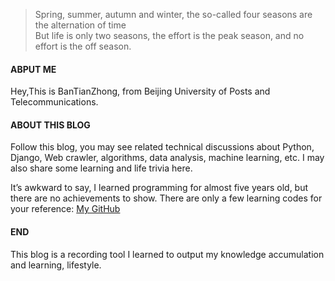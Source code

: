 > Spring, summer, autumn and winter, the so-called four seasons are the alternation of time  
> But life is only two seasons, the effort is the peak season, and no effort is the off season.

#### ABPUT ME


Hey,This is BanTianZhong, from Beijing University of Posts and Telecommunications.


#### ABOUT THIS BLOG


Follow this blog, you may see related technical discussions about Python, Django, Web crawler, algorithms, data analysis, machine learning, etc. I may also share some learning and life trivia here.

It’s awkward to say, I learned programming for almost five years old, but there are no achievements to show. There are only a few learning codes for your reference: [My GitHub](https://github.com/HalfClock)


#### END


This blog is a recording tool I learned to output my knowledge accumulation and learning, lifestyle.

<br/>
<br/>
<br/>
<br/>
